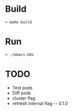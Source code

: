 

# Build

    > make build

# Run

    > ./emacs-k8s


# TODO
* Test pods
* Diff pods
* cluster flag
* refresh interval flag
-- 0.1.0
